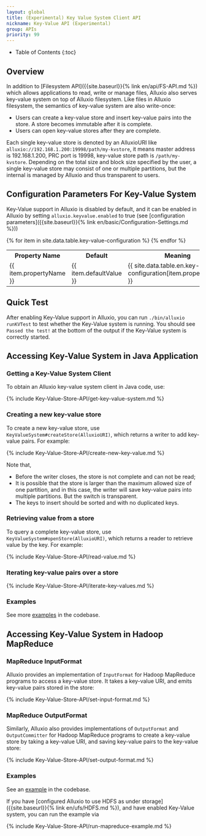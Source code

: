 ```yaml
---
layout: global
title: (Experimental) Key Value System Client API
nickname: Key-Value API (Experimental)
group: APIs
priority: 99
---
```


* Table of Contents
{:toc}

## Overview

In addition to [Filesystem API]({{site.baseurl}}{% link en/api/FS-API.md %}) which allows applications to read, write or
manage files, Alluxio also serves key-value system on top of Alluxio filesystem.
Like files in Alluxio filesystem, the semantics of key-value system are also write-once:

* Users can create a key-value store and insert key-value pairs into the store. A store becomes immutable after it is complete.
* Users can open key-value stores after they are complete.

Each single key-value store is denoted by an AlluxioURI like `alluxio://192.168.1.200:19998/path/my-kvstore`,
it means master address is 192.168.1.200, PRC port is 19998, key-value store path is `/path/my-kvstore`.
Depending on the total size and block size specified by the user, a single key-value
store may consist of one or multiple partitions, but the internal is managed by Alluxio and thus
transparent to users.


## Configuration Parameters For Key-Value System

Key-Value support in Alluxio is disabled by default, and it can be enabled in Alluxio by setting
`alluxio.keyvalue.enabled` to true (see [configuration parameters]({{site.baseurl}}{% link en/basic/Configuration-Settings.md %}))

<table class="table table-striped">
<tr><th>Property Name</th><th>Default</th><th>Meaning</th></tr>
{% for item in site.data.table.key-value-configuration %}
  <tr>
    <td>{{ item.propertyName }}</td>
    <td>{{ item.defaultValue }}</td>
    <td>{{ site.data.table.en.key-value-configuration[item.propertyName] }}</td>
  </tr>
{% endfor %}
</table>

## Quick Test

After enabling Key-Value support in Alluxio, you can run `./bin/alluxio runKVTest` to test whether
the Key-Value system is running. You should see `Passed the test!` at the bottom of the output if
the Key-Value system is correctly started.

## Accessing Key-Value System in Java Application

### Getting a Key-Value System Client

To obtain an Alluxio key-value system client in Java code, use:

{% include Key-Value-Store-API/get-key-value-system.md %}

### Creating a new key-value store

To create a new key-value store, use `KeyValueSystem#createStore(AlluxioURI)`, which returns
a writer to add key-value pairs. For example:

{% include Key-Value-Store-API/create-new-key-value.md %}

Note that,

* Before the writer closes, the store is not complete and can not be read;
* It is possible that the store is larger than the maximum allowed size of one partition, and in
this case, the writer will save key-value pairs into multiple partitions. But the switch is
transparent.
* The keys to insert should be sorted and with no duplicated keys.

### Retrieving value from a store

To query a complete key-value store, use `KeyValueSystem#openStore(AlluxioURI)`, which returns
a reader to retrieve value by the key. For example:

{% include Key-Value-Store-API/read-value.md %}

### Iterating key-value pairs over a store

{% include Key-Value-Store-API/iterate-key-values.md %}

### Examples

See more [examples](https://github.com/Alluxio/alluxio/tree/master/examples/src/main/java/alluxio/examples/keyvalue) in the codebase.

## Accessing Key-Value System in Hadoop MapReduce

### MapReduce InputFormat

Alluxio provides an implementation of `InputFormat` for Hadoop MapReduce programs to access
a key-value store. It takes a key-value URI, and emits key-value pairs stored in the store:

{% include Key-Value-Store-API/set-input-format.md %}

### MapReduce OutputFormat

Similarly, Alluxio also provides implementations of `OutputFormat` and `OutputCommitter` for Hadoop
 MapReduce programs to create a key-value store by taking a key-value URI, and saving key-value
 pairs to the key-value store:

{% include Key-Value-Store-API/set-output-format.md %}

### Examples

See an [example](https://github.com/Alluxio/alluxio/blob/master/examples/src/main/java/alluxio/examples/keyvalue/hadoop/CloneStoreMapReduce.java) in the codebase.

If you have [configured Alluxio to use HDFS as under storage]({{site.baseurl}}{% link en/ufs/HDFS.md %}),
and have enabled Key-Value system, you can run the example via

{% include Key-Value-Store-API/run-mapreduce-example.md %}
